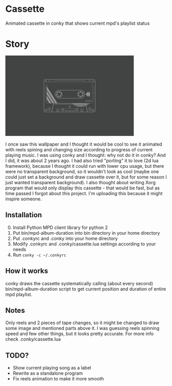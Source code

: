 # Cassette

Animated cassette in conky that shows current mpd's playlist status


# Story

![wallpaper sample](https://raw.githubusercontent.com/hahiserw/conky-mpd-cassette/master/wallpaper-sample.png)

I once saw this wallpaper and I thought it would be cool to see it animated
with reels spining and changing size according to progress of current playing
music. I was using conky and I thought: why not do it in conky? And I did, it
was about 2 years ago. I had also tried "porting" it to love (2d lua
framework), because I thought it could run with lower cpu usage, but there were
no transparent background, so it wouldn't look as cool (maybe one could just
set a background and draw cassette over it, but for some reason I just wanted
transparent background). I also thought about writing Xorg program that would
only display this cassette - that would be fast, but as time passed I forgot
about this project. I'm uploading this because it might inspire someone.


## Installation

0. Install Python MPD client library for python 2
1. Put bin/mpd-album-duration into bin directory in your home directory
2. Put .conkyrc and .conky into your home directory
3. Modify .conkyrc and .conky/cassette.lua settings according to your needs
4. Run `conky -c ~/.conkyrc`


## How it works

conky draws the cassette systematically calling (about every second)
bin/mpd-album-duration script to get current position and duration of entire
mpd playlist.


## Notes
Only reels and 2 pieces of tape changes, so it might be changed to draw some
image and mentioned parts above it. I was guessing reels spinning speed and
few other things, but it looks pretty accurate. For more info check
.conky/cassette.lua


## TODO?

* Show current playing song as a label
* Rewrite as a standalone program
* Fix reels animation to make it more smooth
